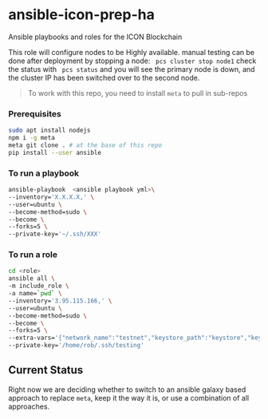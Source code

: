 # ansible-icon-prep-ha

Ansible playbooks and roles for the ICON Blockchain 

This role will configure nodes to be Highly available. manual testing can be done after deployment by stopping a node:
``` pcs cluster stop node1```
check the status with
``` pcs status```
and you will see the primary node is down, and the cluster IP has been switched over to the second node.


> To work with this repo, you need to install `meta` to pull in sub-repos 

### Prerequisites 

```bash
sudo apt install nodejs 
npm i -g meta 
meta git clone . # at the base of this repo 
pip install --user ansible 
```

### To run a playbook 

```bash
ansible-playbook  <ansible playbook yml>\
--inventory='X.X.X.X,' \
--user=ubuntu \
--become-method=sudo \
--become \
--forks=5 \
--private-key='~/.ssh/XXX'
```

### To run a role 

```bash
cd <role> 
ansible all \
-m include_role \
-a name=`pwd` \
--inventory='3.95.115.166,' \
--user=ubuntu \
--become-method=sudo \
--become \
--forks=5 \
--extra-vars='{"network_name":"testnet","keystore_path":"keystore","keystore_password":"testing1."}' \
--private-key='/home/rob/.ssh/testing'
```


## Current Status 

Right now we are deciding whether to switch to an ansible galaxy based approach to replace `meta`, keep it the way it is, or use a combination of all approaches.

